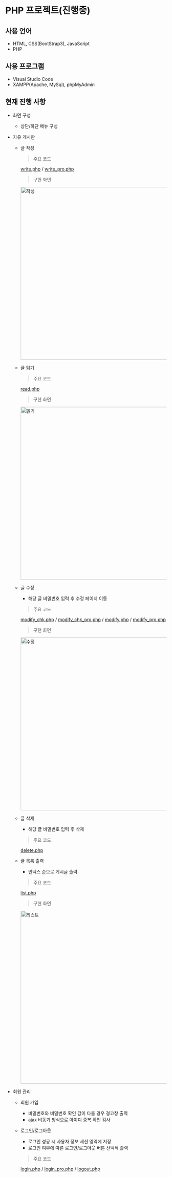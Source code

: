 # PHP 프로젝트(진행중)  

## 사용 언어
+ HTML, CSS(BootStrap3), JavaScript
+ PHP
  
## 사용 프로그램
+ Visual Studio Code
+ XAMPP(Apache, MySql), phpMyAdmin
   
  
## 현재 진행 사항
+ 화면 구성
  + 상단/하단 메뉴 구성  

+ 자유 게시판
  + 글 작성
    > 주요 코드  
    
    [write.php](https://github.com/hellu13/phpproject/blob/main/htdocs/board/write.php) / [write_pro.php](https://github.com/hellu13/phpproject/blob/main/htdocs/board/write_pro.php)  
    > 구현 화면  
    
    <img width="540" alt="작성" src="https://user-images.githubusercontent.com/46749717/107932329-c685e600-6fc0-11eb-8f17-d7915cab7d38.png">  
    
    
  + 글 읽기  
    > 주요 코드  
    
    [read.php](https://github.com/hellu13/phpproject/blob/main/htdocs/board/read.php)  
  
    > 구현 화면  
    
    <img width="540" alt="읽기" src="https://user-images.githubusercontent.com/46749717/107932335-c8e84000-6fc0-11eb-957b-e5ce921a7e38.png">  
  
  + 글 수정
    + 해당 글 비밀번호 입력 후 수정 페이지 이동  
    
    > 주요 코드  
    
    [modify_chk.php](https://github.com/hellu13/phpproject/blob/main/htdocs/board/modify_chk.php) / [modify_chk_pro.php](https://github.com/hellu13/phpproject/blob/main/htdocs/board/modify_chk_pro.php) / [modify.php](https://github.com/hellu13/phpproject/blob/main/htdocs/board/modify.php) / [modify_pro.php](https://github.com/hellu13/phpproject/blob/main/htdocs/board/modify_pro.php)  
    
    > 구현 화면  
    
    <img width="540" alt="수정" src="https://user-images.githubusercontent.com/46749717/107932322-c554b900-6fc0-11eb-9e81-70897d6dca5f.png">  
      
      
  + 글 삭제  
    + 해당 글 비밀번호 입력 후 삭제  
    
    > 주요 코드  
    
    [delete.php](https://github.com/hellu13/phpproject/blob/main/htdocs/board/delete.php)  
    
  + 글 목록 출력
    + 인덱스 순으로 게시글 출력  
    
    > 주요 코드  
    
    [list.php](https://github.com/hellu13/phpproject/blob/main/htdocs/board/list.php)  
    
    > 구현 화면  
    
    <img width="540" alt="리스트" src="https://user-images.githubusercontent.com/46749717/107932295-bc63e780-6fc0-11eb-9f34-d85e43652941.png">  
      
+ 회원 관리
  + 회원 가입
    + 비밀번호와 비밀번호 확인 값이 다를 경우 경고창 출력
    + ajax 비동기 방식으로 아이디 중복 확인 검사
  + 로그인/로그아웃
    + 로그인 성공 시 사용자 정보 세션 영역에 저장
    + 로그인 여부에 따른 로그인/로그아웃 버튼 선택적 출력  
        
    > 주요 코드  
    
    [login.php](https://github.com/hellu13/phpproject/blob/main/htdocs/user/login.php) / [login_pro.php](https://github.com/hellu13/phpproject/blob/main/htdocs/user/login_pro.php) / [logout.php](https://github.com/hellu13/phpproject/blob/main/htdocs/user/logout.php)  
    
   
    
    
 
